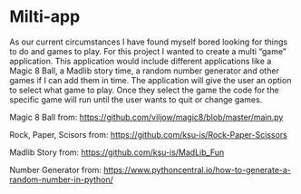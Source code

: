 # Milti-app
As our current circumstances I have found myself bored looking for things to do and games to play. For this project I wanted to create a multi “game” application. This application would include different applications like a Magic 8 Ball, a Madlib story time, a random number generator and other games if I can add them in time. The application will give the user an option to select what game to play. Once they select the game the code for the specific game will run until the user wants to quit or change games. 

Magic 8 Ball from: https://github.com/viljow/magic8/blob/master/main.py 

Rock, Paper, Scisors from: https://github.com/ksu-is/Rock-Paper-Scissors

Madlib Story from: https://github.com/ksu-is/MadLib_Fun

Number Generator from: https://www.pythoncentral.io/how-to-generate-a-random-number-in-python/ 

